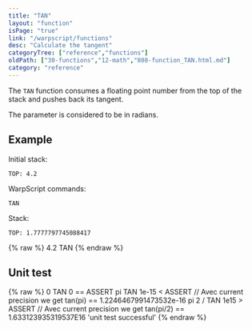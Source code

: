 ```yaml
---
title: "TAN"
layout: "function"
isPage: "true"
link: "/warpscript/functions"
desc: "Calculate the tangent"
categoryTree: ["reference","functions"]
oldPath: ["30-functions","12-math","808-function_TAN.html.md"]
category: "reference"
---
```

 

The `TAN` function consumes a floating point number from the top of the stack and pushes back its tangent.

The parameter is considered to be in radians.

## Example ##

Initial stack:

    TOP: 4.2


WarpScript commands:

    TAN

Stack: 

    TOP: 1.7777797745088417

{% raw %}
<warp10-warpscript-widget backend="{{backend}}"  exec-endpoint="{{execEndpoint}}">4.2 
TAN
</warp10-warpscript-widget>
{% endraw %}    


## Unit test ##

{% raw %}
<warp10-warpscript-widget backend="{{backend}}"  exec-endpoint="{{execEndpoint}}">0 TAN
0 == ASSERT
pi TAN
1e-15 < ASSERT // Avec current precision we get tan(pi) == 1.2246467991473532e-16 
pi 2 / TAN
1e15 > ASSERT  // Avec current precision we get tan(pi/2) == 1.633123935319537E16
'unit test successful'
</warp10-warpscript-widget>
{% endraw %}        
